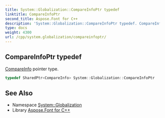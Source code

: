 ```yaml
---
title: System::Globalization::CompareInfoPtr typedef
linktitle: CompareInfoPtr
second_title: Aspose.Font for C++
description: 'System::Globalization::CompareInfoPtr typedef. CompareInfo pointer type in C++.'
type: docs
weight: 4300
url: /cpp/system.globalization/compareinfoptr/
---
```

## CompareInfoPtr typedef


[CompareInfo](../compareinfo/) pointer type.

```cpp
typedef SharedPtr<CompareInfo> System::Globalization::CompareInfoPtr
```

## See Also

* Namespace [System::Globalization](../)
* Library [Aspose.Font for C++](../../)
